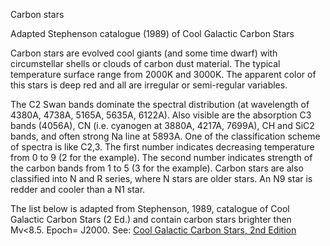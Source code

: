 Carbon stars

Adapted Stephenson catalogue (1989) of Cool Galactic Carbon Stars

Carbon stars are evolved cool giants (and some time dwarf) with circumstellar shells or clouds of carbon dust material. The typical temperature surface range from 2000K and 3000K. The apparent color of this stars is deep red and all are irregular or semi-regular variables.

The C2 Swan bands dominate the spectral distribution (at wavelength of 4380A, 4738A, 5165A, 5635A, 6122A). Also visible are the absorption C3 bands (4056A), CN (i.e. cyanogen at 3880A, 4217A, 7699A), CH and SiC2 bands, and often strong Na line at 5893A. One of the classification scheme of spectra is like C2,3. The first number indicates decreasing temperature from 0 to 9 (2 for the example). The second number indicates strength of the carbon bands from 1 to 5 (3 for the example). Carbon stars are also classified into N and R series, where N stars are older stars. An N9 star is redder and cooler than a N1 star.

The list below is adapted from Stephenson, 1989, catalogue of Cool Galactic Carbon Stars (2 Ed.) and contain carbon stars brighter then Mv<8.5. Epoch= J2000. See: [Cool Galactic Carbon Stars, 2nd Edition](http://vizier.u-strasbg.fr/viz-bin/Cat?III/156)